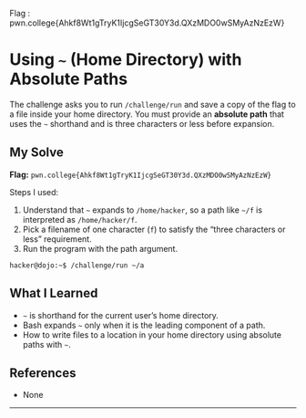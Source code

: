  Flag : pwn.college{Ahkf8Wt1gTryK1IjcgSeGT30Y3d.QXzMDO0wSMyAzNzEzW}
# Using `~` (Home Directory) with Absolute Paths

The challenge asks you to run `/challenge/run` and save a copy of the flag to a file inside your home directory. You must provide an **absolute path** that uses the `~` shorthand and is three characters or less before expansion.

## My Solve

**Flag:** `pwn.college{Ahkf8Wt1gTryK1IjcgSeGT30Y3d.QXzMDO0wSMyAzNzEzW}`

Steps I used:

1. Understand that `~` expands to `/home/hacker`, so a path like `~/f` is interpreted as `/home/hacker/f`.
2. Pick a filename of one character (`f`) to satisfy the “three characters or less” requirement.
3. Run the program with the path argument.

```
hacker@dojo:~$ /challenge/run ~/a
```


## What I Learned

* `~` is shorthand for the current user’s home directory.
* Bash expands `~` only when it is the leading component of a path.
* How to write files to a location in your home directory using absolute paths with `~`.

## References

* None

---
